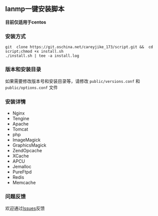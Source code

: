 
## lanmp一键安装脚本
**目前仅适用于centos**

### 安装方式
```
git  clone https://git.oschina.net/careyjike_173/script.git &&  cd script;chmod +x install.sh
./install.sh | tee -a install.log
```

### 版本和安装目录
如果需要修改版本号和安装目录等，请修改 `public/versions.conf` 和 `public/options.conf` 文件

### 安装详情
- Nginx
- Tengine
- Apache
- Tomcat
- php
- ImageMagick
- GraphicsMagick
- ZendOpcache
- XCache
- APCU
- Jemalloc
- PureFtpd
- Redis
- Memcache

### 问题反馈
欢迎通过[Issues](http://git.oschina.net/careyjike_173/script/issues)反馈

